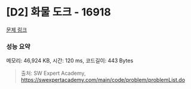 # [D2] 화물 도크 - 16918 

[문제 링크](https://swexpertacademy.com/main/talk/solvingClub/problemView.do?solveclubId=AYmpKgKaLTsDFAUe&contestProbId=AYcl2jMqOVoDFAVa&probBoxId=AYpI4uKKzp4DFAV6&type=USER&problemBoxTitle=%EC%99%84%EC%A0%84%EA%B2%80%EC%83%89%2F%EA%B7%B8%EB%A6%AC%EB%94%942&problemBoxCnt=5)

### 성능 요약

메모리: 46,924 KB, 시간: 120 ms, 코드길이: 443 Bytes



> 출처: SW Expert Academy, https://swexpertacademy.com/main/code/problem/problemList.do